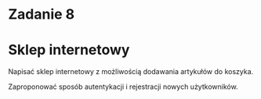# Zadanie 8
# Sklep internetowy

Napisać sklep internetowy z możliwością dodawania artykułów do koszyka.

Zaproponować sposób autentykacji i rejestracji nowych użytkowników.
